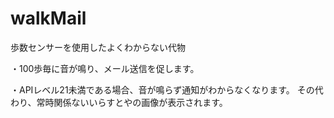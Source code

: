 # walkMail
歩数センサーを使用したよくわからない代物

・100歩毎に音が鳴り、メール送信を促します。

・APIレベル21未満である場合、音が鳴らず通知がわからなくなります。
  その代わり、常時関係ないいらすとやの画像が表示されます。
